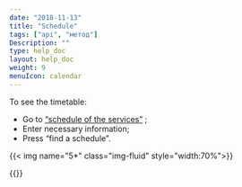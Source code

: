 ```yaml
---
date: "2018-11-13"
title: "Schedule"
tags: ["api", "метод"]
Description: ""
type: help_doc
layout: help_doc
weight: 9
menuIcon: calendar
---
```


To see the timetable:

* Go to  <a href="https://www.fesco.ru/clients/schedule/ship_and_train_schedule/" target="_blank">“schedule of the services”</a> ; 
* Enter necessary information;
* Press “find a schedule”.

{{< img name="5*" class="img-fluid" style="width:70%">}}

{{<isHelpful>}}

